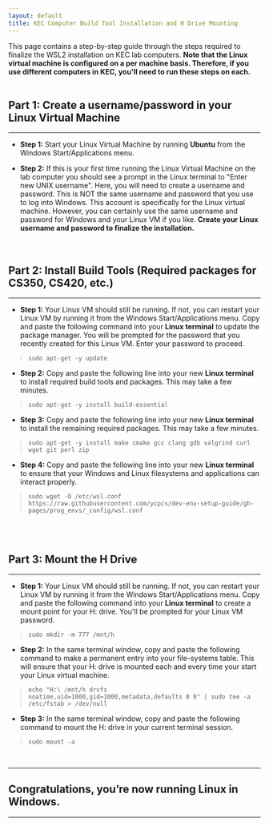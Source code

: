 ```yaml
---
layout: default
title: KEC Computer Build Tool Installation and H Drive Mounting
---
```


This page contains a step-by-step guide through the steps required to finalize
the WSL2 installation on KEC lab computers. **Note that the Linux virtual machine is
configured on a per machine basis. Therefore, if you use different computers in KEC,
you'll need to run these steps on each.**
<br><br>



## Part 1: Create a username/password in your Linux Virtual Machine

---

* **Step 1:** Start your Linux Virtual Machine by running **Ubuntu** from the Windows 
Start/Applications menu.

* **Step 2:** If this is your first time running the Linux Virtual Machine on the lab
computer you should see a prompt in the Linux terminal to "Enter new UNIX username". 
Here, you will need to create a username and password.  This is NOT the same username and 
password that you use to log into Windows. This account is specifically for the Linux 
virtual machine.  However, you can certainly use the same username and password for 
Windows and your Linux VM if you like. **Create your Linux username and password to 
finalize the installation.**
<br><br><br>



## Part 2: Install Build Tools (Required packages for CS350, CS420, etc.)

---

* **Step 1:** Your Linux VM should still be running. If not, you can restart your Linux 
VM by running it from the Windows Start/Applications menu. Copy and paste the following 
command into your **Linux terminal** to update the package manager. You will be 
prompted for the password that you recently created for this Linux VM. Enter your password
to proceed.

> ```
> sudo apt-get -y update
> ```


* **Step 2:** Copy and paste the following line into your new **Linux terminal** 
to install required build tools and packages. This may take a few minutes.

> ```
> sudo apt-get -y install build-essential
> ```


* **Step 3:** Copy and paste the following line into your new **Linux terminal** 
to install the remaining required packages. This may take a few minutes.

> ```
> sudo apt-get -y install make cmake gcc clang gdb valgrind curl wget git perl zip
> ```


* **Step 4:** Copy and paste the following line into your new **Linux terminal** to ensure 
that your Windows and Linux filesystems and applications can interact properly.

> ```
> sudo wget -O /etc/wsl.conf https://raw.githubusercontent.com/ycpcs/dev-env-setup-guide/gh-pages/prog_envs/_config/wsl.conf
> ```


<br><br>



## Part 3: Mount the H Drive

---

* **Step 1:** Your Linux VM should still be running. If not, you can restart your Linux 
VM by running it from the Windows Start/Applications menu. Copy and paste the following 
command into your **Linux terminal** to create a mount point for your H: drive.  You'll
be prompted for your Linux VM password.

> ```
> sudo mkdir -m 777 /mnt/h
> ```


* **Step 2:** In the same terminal window, copy and paste the following command to make
a permanent entry into your file-systems table.  This will ensure that your H: drive is 
mounted each and every time your start your Linux virtual machine.

> ```
> echo "H:\ /mnt/h drvfs noatime,uid=1000,gid=1000,metadata,defaults 0 0" | sudo tee -a /etc/fstab > /dev/null
> ```


* **Step 3:** In the same terminal window, copy and paste the following command to mount 
the H: drive in your current terminal session.

> ```
> sudo mount -a
> ```


<br>


---

## Congratulations, you’re now running Linux in Windows.

--- 
